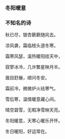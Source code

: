 ### **冬阳暖意**
### 不知名的诗

秋已尽，银杏簌簌随风去。

凉风袭，霜临枝头道冬寒。

霜寒风瑟，温热暖阳挂天中，

寂寥冰冷，几许繁星映月半。

眉目舒展，顺问冬安。

霜前冷，微微炉火祛寒气。

雪后寒，温情暖意藏心间。

晴空碧雪，无暇净雪映天亮。

冬阳暖意，天寒心暖乐开怀。

冬日暖阳，好运常在。